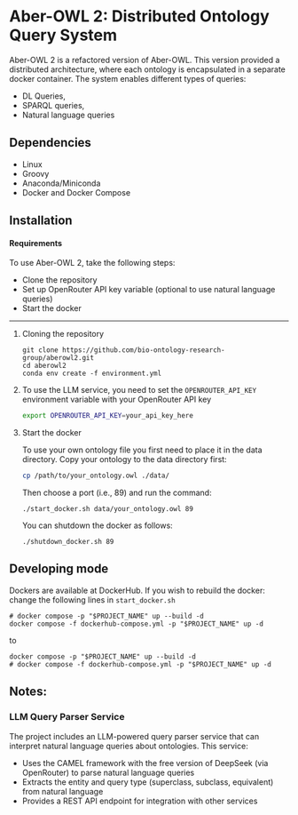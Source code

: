 # Aber-OWL 2: Distributed Ontology Query System

Aber-OWL 2 is a refactored version of Aber-OWL. This version provided a distributed architecture, where each ontology is encapsulated in a separate docker container. The system enables different types of queries:
- DL Queries,
- SPARQL queries,
- Natural language queries

## Dependencies

  - Linux
  - Groovy
  - Anaconda/Miniconda
  - Docker and Docker Compose

## Installation

#### Requirements

To use Aber-OWL 2, take the following steps:
- Clone the repository
- Set up OpenRouter API key variable (optional to use natural language queries)
- Start the docker

---
1. Cloning the repository
   
   ```
   git clone https://github.com/bio-ontology-research-group/aberowl2.git
   cd aberowl2
   conda env create -f environment.yml
   ```

2. To use the LLM service, you need to set  the `OPENROUTER_API_KEY` environment variable with your OpenRouter API key
   
   ```bash
   export OPENROUTER_API_KEY=your_api_key_here
   ```

3. Start the docker
   
   To use your own ontology file you first need to place it in the data directory. Copy your ontology to the data directory first:

	```bash
	cp /path/to/your_ontology.owl ./data/
	```

	Then choose a port (i.e., 89) and run the command:
	```
	./start_docker.sh data/your_ontology.owl 89
	```

	You can shutdown the docker as follows:
	```
	./shutdown_docker.sh 89
	```
	
## Developing mode

Dockers are available at DockerHub.  If you wish to rebuild the
docker: change the following lines in `start_docker.sh`

```
# docker compose -p "$PROJECT_NAME" up --build -d
docker compose -f dockerhub-compose.yml -p "$PROJECT_NAME" up -d
```

to
```
docker compose -p "$PROJECT_NAME" up --build -d
# docker compose -f dockerhub-compose.yml -p "$PROJECT_NAME" up -d
```



## Notes:

### LLM Query Parser Service

The project includes an LLM-powered query parser service that can interpret natural language queries about ontologies. This service:

- Uses the CAMEL framework with the free version of DeepSeek (via
  OpenRouter) to parse natural language queries
- Extracts the entity and query type (superclass, subclass, equivalent) from natural language
- Provides a REST API endpoint for integration with other services


